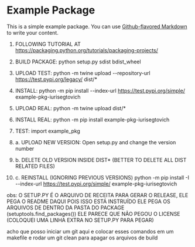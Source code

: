# Example Package

This is a simple example package. You can use
[Github-flavored Markdown](https://guides.github.com/features/mastering-markdown/)
to write your content.

1. FOLLOWING TUTORIAL AT https://packaging.python.org/tutorials/packaging-projects/

2. BUILD PACKAGE: python setup.py sdist bdist_wheel

3. UPLOAD TEST: python -m twine upload --repository-url https://test.pypi.org/legacy/ dist/*

4. INSTALL: python -m pip install --index-url https://test.pypi.org/simple/ example-pkg-iurisegtovich

5. UPLOAD REAL: python -m twine upload dist/*

6. INSTALL REAL: python -m pip install example-pkg-iurisegtovich

7. TEST: import example_pkg

8. a. UPLOAD NEW VERSION: Open setup.py and change the version number
8. b. DELETE OLD VERSION INSIDE DIST* (BETTER TO DELETE ALL DIST RELATED FILES)
8. c. REINSTALL (IGNORING PREVIOUS VERSIONS) python -m pip install -I --index-url https://test.pypi.org/simple/ example-pkg-iurisegtovich

obs: O SETUP.PY É O ARQUIVO DE RECEITA PARA GERAR O RELEASE,
ELE PEGA O README DAQUI POIS ISSO ESTÁ INSTRUÍDO
ELE PEGA OS ARQUIVOS DE DENTRO DA PASTA DO PACKAGE (setuptools.find_packages())
ELE PARECE QUE NÃO PEGOU O LICENSE (COLOQUEI UMA LINHA EXTRA NO SETUP.PY PARA PEGAR)

acho que posso iniciar um git aqui e colocar esses comandos em um makefile
e rodar um git clean para apagar os arquivos de build
